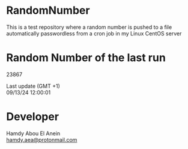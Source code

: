 # RandomNumber    
This is a test repository where a random number is pushed to a file automatically passwordless from a cron job in my Linux CentOS server    
# Random Number of the last run   
23867
      
Last update (GMT +1)    
09/13/24 12:00:01
# Developer    
Hamdy Abou El Anein   
hamdy.aea@protonmail.com
